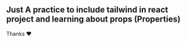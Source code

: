 ## Just A practice to include tailwind in react project and learning about props (Properties) 
Thanks ❤️


